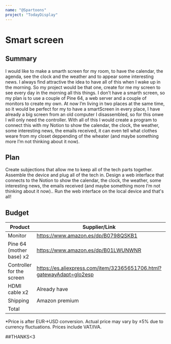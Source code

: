 ```yaml
---
name: "@Spartoons"
project: "TodayDisplay"
---
```


# Smart screen

## Summary

I would like to make a smarth screen for my room, to have the calendar, the agenda, see the clock and the weather and to appear some interesting news. I always find attractive the idea to have all of this when I wake up in the morning. So my project would be that one, create for me my screen to see every day in the morning all this things. I don’t have a smarth screen, so my plan is to use a couple of Pine 64, a web server and a couple of monitors to create my own. At now I’m living in two places at the same time, so it would be perfect for my to have a smartScreen in every place, I have already a big screen from an old computer I disassembled, so for this onwe I will only need the controller. With all of this I would create a program to connect this with my Notion to show the calendar, the clock, the weather, some interesting news, the emails received, it can even tell what clothes weare from my closet deppending of the wheater (and maybe something more I’m not thinking about it now).

## Plan

Create subjections that allow me to keep all of the tech parts together.
Assemble the device and plug all of the tech in.
Design a web interface that connects to the Notion to show the calendar, the clock, the weather, some interesting news, the emails received (and maybe something more I’m not thinking about it now)..
Run the web interface on the local device and that's all!

## Budget

| Product         | Supplier/Link                         | Cost*   |
| --------------- | ------------------------------------- | ------ |
| Monitor         | https://www.amazon.es/dp/B0798QSKB1   | $113,71|
| Pine 64 (mother base) x2 | https://www.amazon.es/dp/B01LWUNWNR  | $86.62 |
| Controller for the screen | https://es.aliexpress.com/item/32365651706.html?gatewayAdapt=glo2esp  | $37.90 |
| HDMI cable x2 | Already have | $00,00 |
| Shipping | Amazon premium  | $00,00 |
| Total           |                                       | $238.23 |

*Price is after EUR->USD conversion. Actual price may vary by ±5% due to currency fluctuations. Prices include VAT/IVA.

##THANKS<3

